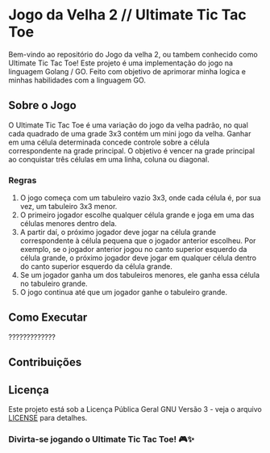 Jogo da Velha 2 // Ultimate Tic Tac Toe
====================

Bem-vindo ao repositório do Jogo da velha 2, ou tambem conhecido como Ultimate Tic Tac Toe! Este projeto é uma implementação do jogo na linguagem Golang / GO.
Feito com objetivo de aprimorar minha logica e minhas habilidades com a linguagem GO.

Sobre o Jogo
------------

O Ultimate Tic Tac Toe é uma variação do jogo da velha padrão, no qual cada quadrado de uma grade 3x3 contém um mini jogo da velha. Ganhar em uma célula determinada concede controle sobre a célula correspondente na grade principal. O objetivo é vencer na grade principal ao conquistar três células em uma linha, coluna ou diagonal.

### Regras
1) O jogo começa com um tabuleiro vazio 3x3, onde cada célula é, por sua vez, um tabuleiro 3x3 menor.
2) O primeiro jogador escolhe qualquer célula grande e joga em uma das células menores dentro dela.
3) A partir daí, o próximo jogador deve jogar na célula grande correspondente à célula pequena que o jogador anterior escolheu. Por exemplo, se o jogador anterior jogou no canto superior esquerdo da célula grande, o próximo jogador deve jogar em qualquer célula dentro do canto superior esquerdo da célula grande.
4) Se um jogador ganha um dos tabuleiros menores, ele ganha essa célula no tabuleiro grande.
5) O jogo continua até que um jogador ganhe o tabuleiro grande.

Como Executar
-------------

?????????????

Contribuições
-------------
## Licença

Este projeto está sob a Licença Pública Geral GNU Versão 3 - veja o arquivo [LICENSE](LICENSE.md) para detalhes.

### Divirta-se jogando o Ultimate Tic Tac Toe! 🎮✨
